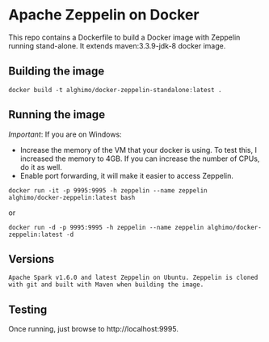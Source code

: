 Apache Zeppelin on Docker
==========

This repo contains a Dockerfile to build a Docker image with Zeppelin running stand-alone. It extends maven:3.3.9-jdk-8 docker image.

## Building the image
```
docker build -t alghimo/docker-zeppelin-standalone:latest .
```

## Running the image
*Important*: If you are on Windows:
- Increase the memory of the VM that your docker is using. To test this, I increased the memory to 4GB. If you can increase the number of CPUs, do it as well.
- Enable port forwarding, it will make it easier to access Zeppelin.

```
docker run -it -p 9995:9995 -h zeppelin --name zeppelin alghimo/docker-zeppelin:latest bash
```
or
```
docker run -d -p 9995:9995 -h zeppelin --name zeppelin alghimo/docker-zeppelin:latest -d
```

## Versions
```
Apache Spark v1.6.0 and latest Zeppelin on Ubuntu. Zeppelin is cloned with git and built with Maven when building the image.
```

## Testing

Once running, just browse to http://localhost:9995.
